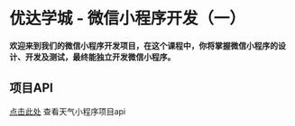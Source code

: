 # 优达学城 - 微信小程序开发（一）
#### 欢迎来到我们的微信小程序开发项目，在这个课程中，你将掌握微信小程序的设计、开发及测试，最终能独立开发微信小程序。

## 项目API
[点击此处](https://github.com/udacity/cn-wechat-weather/blob/default-1-1/weather_api.md) 查看天气小程序项目api